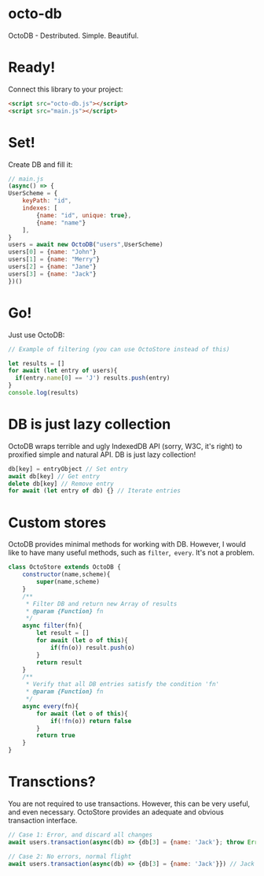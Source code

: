 # octo-db
OctoDB - Destributed. Simple. Beautiful.

# Ready!
Connect this library to your project:
```html
<script src="octo-db.js"></script>
<script src="main.js"></script>
```

# Set!
Create DB and fill it:
```js
// main.js
(async() => {
UserScheme = {
    keyPath: "id",
    indexes: [
        {name: "id", unique: true},
        {name: "name"}
    ],
}
users = await new OctoDB("users",UserScheme)
users[0] = {name: "John"}
users[1] = {name: "Merry"}
users[2] = {name: "Jane"}
users[3] = {name: "Jack"}
})()
```

# Go!
Just use OctoDB:
```js
// Example of filtering (you can use OctoStore instead of this)

let results = []
for await (let entry of users){
  if(entry.name[0] == 'J') results.push(entry)
}
console.log(results)
```

# DB is just lazy collection
OctoDB wraps terrible and ugly IndexedDB API (sorry, W3C, it's right) to proxified simple and natural API. DB is just lazy collection!
```js
db[key] = entryObject // Set entry
await db[key] // Get entry
delete db[key] // Remove entry
for await (let entry of db) {} // Iterate entries
```

# Custom stores
OctoDB provides minimal methods for working with DB. However, I would like to have many useful methods, such as `filter`,` every`. It's not a problem.
```js
class OctoStore extends OctoDB {
    constructor(name,scheme){
        super(name,scheme)
    }
    /**
     * Filter DB and return new Array of results
     * @param {Function} fn 
     */
    async filter(fn){
        let result = []
        for await (let o of this){
            if(fn(o)) result.push(o)
        }
        return result
    }
    /**
     * Verify that all DB entries satisfy the condition 'fn'
     * @param {Function} fn 
     */
    async every(fn){
        for await (let o of this){
            if(!fn(o)) return false
        }
        return true
    }
}
```

# Transctions?
You are not required to use transactions. However, this can be very useful, and even necessary. OctoStore provides an adequate and obvious transaction interface.
```js
// Case 1: Error, and discard all changes
await users.transaction(async(db) => {db[3] = {name: 'Jack'}; throw Error('ERROR!')}) // The scary "Uncaught Error: ERROR!" should appear in the console, but nothing bad happened to your DB

// Case 2: No errors, normal flight
await users.transaction(async(db) => {db[3] = {name: 'Jack'}}) // Jack has now arrived at your database
```
